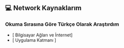 ## 💻 Network Kaynaklarım

### Okuma Sırasına Göre Türkçe Olarak Araştırdım

- [ Bilgisayar Ağları ve İnternet]
- [ Uygulama Katmanı ]
